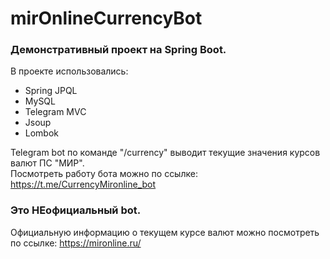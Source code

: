 # mirOnlineCurrencyBot
### Демонстративный проект на Spring Boot.<br/>
В проекте использовались: 
+ Spring JPQL 
+ MySQL
+ Telegram MVC 
+ Jsoup 
+ Lombok

Telegram bot по команде "/currency" выводит текущие значения курсов валют ПС "МИР".<br/>
Посмотреть работу бота можно по ссылке: https://t.me/CurrencyMironline_bot <br/>
### Это НЕофициальный bot. <br/>
Официальную информацию о текущем курсе валют можно посмотреть по ссылке: https://mironline.ru/
